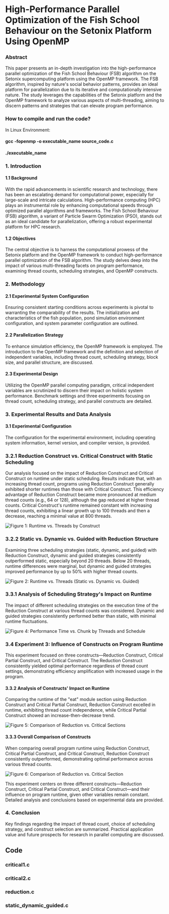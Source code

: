 
# High-Performance Parallel Optimization of the Fish School Behaviour on the Setonix Platform Using OpenMP

### Abstract

This paper presents an in-depth investigation into the high-performance parallel optimization of the Fish School Behaviour (FSB) algorithm on the Setonix supercomputing platform using the OpenMP framework. The FSB algorithm, inspired by nature's social behavior patterns, provides an ideal platform for parallelization due to its iterative and computationally intensive nature. The study leverages the capabilities of the Setonix platform and the OpenMP framework to analyze various aspects of multi-threading, aiming to discern patterns and strategies that can elevate program performance.

### How to compile and run the code?
In Linux Environment:

#### gcc -fopenmp -o executable_name source_code.c

#### ./executable_name

### 1. Introduction

#### 1.1 Background

With the rapid advancements in scientific research and technology, there has been an escalating demand for computational power, especially for large-scale and intricate calculations. High-performance computing (HPC) plays an instrumental role by enhancing computational speeds through optimized parallel algorithms and frameworks. The Fish School Behaviour (FSB) algorithm, a variant of Particle Swarm Optimization (PSO), stands out as an ideal candidate for parallelization, offering a robust experimental platform for HPC research.

#### 1.2 Objectives

The central objective is to harness the computational prowess of the Setonix platform and the OpenMP framework to conduct high-performance parallel optimization of the FSB algorithm. The study delves deep into the impact of various multi-threading facets on program performance, examining thread counts, scheduling strategies, and OpenMP constructs.

### 2. Methodology

#### 2.1 Experimental System Configuration

Ensuring consistent starting conditions across experiments is pivotal to warranting the comparability of the results. The initialization and characteristics of the fish population, pond simulation environment configuration, and system parameter configuration are outlined.

#### 2.2 Parallelization Strategy

To enhance simulation efficiency, the OpenMP framework is employed. The introduction to the OpenMP framework and the definition and selection of independent variables, including thread count, scheduling strategy, block size, and parallel structure, are discussed.

#### 2.3 Experimental Design

Utilizing the OpenMP parallel computing paradigm, critical independent variables are scrutinized to discern their impact on holistic system performance. Benchmark settings and three experiments focusing on thread count, scheduling strategy, and parallel constructs are detailed.

### 3. Experimental Results and Data Analysis

#### 3.1 Experimental Configuration

The configuration for the experimental environment, including operating system information, kernel version, and compiler version, is provided.

### 3.2.1 Reduction Construct vs. Critical Construct with Static Scheduling

Our analysis focused on the impact of Reduction Construct and Critical Construct on runtime under static scheduling. Results indicate that, with an increasing thread count, programs using Reduction Construct generally exhibited shorter runtimes than those with Critical Construct. This efficiency advantage of Reduction Construct became more pronounced at medium thread counts (e.g., 64 or 128), although the gap reduced at higher thread counts. Critical Construct's runtime remained constant with increasing thread counts, exhibiting a linear growth up to 100 threads and then a decrease, reaching a minimal value at 800 threads.

![Figure 1: Runtime vs. Threads by Construct](images/Fig1.png)

### 3.2.2 Static vs. Dynamic vs. Guided with Reduction Structure

Examining three scheduling strategies (static, dynamic, and guided) with Reduction Construct, dynamic and guided strategies consistently outperformed static, especially beyond 20 threads. Below 20 threads, runtime differences were marginal, but dynamic and guided strategies improved performance by up to 50% with higher thread counts.

![Figure 2: Runtime vs. Threads (Static vs. Dynamic vs. Guided)](images/Fig2_3.png)


### 3.3.1 Analysis of Scheduling Strategy's Impact on Runtime

The impact of different scheduling strategies on the execution time of the Reduction Construct at various thread counts was considered. Dynamic and guided strategies consistently performed better than static, with minimal runtime fluctuations.

![Figure 4: Performance Time vs. Chunk by Threads and Schedule](images/Fig4.png)

### 3.4 Experiment 3: Influence of Constructs on Program Runtime

This experiment focused on three constructs—Reduction Construct, Critical Partial Construct, and Critical Construct. The Reduction Construct consistently yielded optimal performance regardless of thread count settings, demonstrating efficiency amplification with increased usage in the program.

#### 3.3.2 Analysis of Constructs' Impact on Runtime

Comparing the runtime of the "eat" module section using Reduction Construct and Critical Partial Construct, Reduction Construct excelled in runtime, exhibiting thread count independence, while Critical Partial Construct showed an increase-then-decrease trend.

![Figure 5: Comparison of Reduction vs. Critical Sections](images/Fig5.png)

#### 3.3.3 Overall Comparison of Constructs

When comparing overall program runtime using Reduction Construct, Critical Partial Construct, and Critical Construct, Reduction Construct consistently outperformed, demonstrating optimal performance across various thread counts.

![Figure 6: Comparison of Reduction vs. Critical Section](images/Fig6.png)

This experiment centers on three different constructs—Reduction Construct, Critical Partial Construct, and Critical Construct—and their influence on program runtime, given other variables remain constant. Detailed analysis and conclusions based on experimental data are provided.

### 4. Conclusion

Key findings regarding the impact of thread count, choice of scheduling strategy, and construct selection are summarized. Practical application value and future prospects for research in parallel computing are discussed.


## Code

### critical1.c

### critical2.c

### reduction.c

### static_dynamic_guided.c



